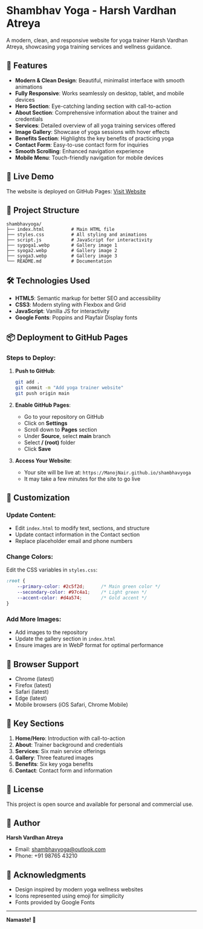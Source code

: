 # Shambhav Yoga - Harsh Vardhan Atreya

A modern, clean, and responsive website for yoga trainer Harsh Vardhan Atreya, showcasing yoga training services and wellness guidance.

## 🌟 Features

- **Modern & Clean Design**: Beautiful, minimalist interface with smooth animations
- **Fully Responsive**: Works seamlessly on desktop, tablet, and mobile devices
- **Hero Section**: Eye-catching landing section with call-to-action
- **About Section**: Comprehensive information about the trainer and credentials
- **Services**: Detailed overview of all yoga training services offered
- **Image Gallery**: Showcase of yoga sessions with hover effects
- **Benefits Section**: Highlights the key benefits of practicing yoga
- **Contact Form**: Easy-to-use contact form for inquiries
- **Smooth Scrolling**: Enhanced navigation experience
- **Mobile Menu**: Touch-friendly navigation for mobile devices

## 🚀 Live Demo

The website is deployed on GitHub Pages: [Visit Website](https://ManojNair.github.io/shambhavyoga)

## 📁 Project Structure

```
shambhavyoga/
├── index.html          # Main HTML file
├── styles.css          # All styling and animations
├── script.js           # JavaScript for interactivity
├── sygoga1.webp        # Gallery image 1
├── syoga2.webp         # Gallery image 2
├── syoga3.webp         # Gallery image 3
└── README.md           # Documentation
```

## 🛠️ Technologies Used

- **HTML5**: Semantic markup for better SEO and accessibility
- **CSS3**: Modern styling with Flexbox and Grid
- **JavaScript**: Vanilla JS for interactivity
- **Google Fonts**: Poppins and Playfair Display fonts

## 📦 Deployment to GitHub Pages

### Steps to Deploy:

1. **Push to GitHub**:
   ```bash
   git add .
   git commit -m "Add yoga trainer website"
   git push origin main
   ```

2. **Enable GitHub Pages**:
   - Go to your repository on GitHub
   - Click on **Settings**
   - Scroll down to **Pages** section
   - Under **Source**, select **main** branch
   - Select **/ (root)** folder
   - Click **Save**

3. **Access Your Website**:
   - Your site will be live at: `https://ManojNair.github.io/shambhavyoga`
   - It may take a few minutes for the site to go live

## 🎨 Customization

### Update Content:
- Edit `index.html` to modify text, sections, and structure
- Update contact information in the Contact section
- Replace placeholder email and phone numbers

### Change Colors:
Edit the CSS variables in `styles.css`:
```css
:root {
    --primary-color: #2c5f2d;      /* Main green color */
    --secondary-color: #97c4a1;    /* Light green */
    --accent-color: #d4a574;       /* Gold accent */
}
```

### Add More Images:
- Add images to the repository
- Update the gallery section in `index.html`
- Ensure images are in WebP format for optimal performance

## 📱 Browser Support

- Chrome (latest)
- Firefox (latest)
- Safari (latest)
- Edge (latest)
- Mobile browsers (iOS Safari, Chrome Mobile)

## 🎯 Key Sections

1. **Home/Hero**: Introduction with call-to-action
2. **About**: Trainer background and credentials
3. **Services**: Six main service offerings
4. **Gallery**: Three featured images
5. **Benefits**: Six key yoga benefits
6. **Contact**: Contact form and information

## 📄 License

This project is open source and available for personal and commercial use.

## 👤 Author

**Harsh Vardhan Atreya**
- Email: shambhavyoga@outlook.com
- Phone: +91 98765 43210

## 🙏 Acknowledgments

- Design inspired by modern yoga wellness websites
- Icons represented using emoji for simplicity
- Fonts provided by Google Fonts

---

**Namaste! 🙏**